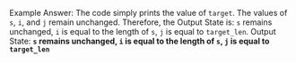 Example Answer:
The code simply prints the value of `target`. The values of `s`, `i`, and `j` remain unchanged. Therefore, the Output State is: `s` remains unchanged, `i` is equal to the length of `s`, `j` is equal to `target_len`.
Output State: **`s` remains unchanged, `i` is equal to the length of `s`, `j` is equal to `target_len`**